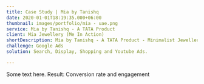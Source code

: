 ```yaml
---
title: Case Study | Mia by Tanishq
date: 2020-01-01T18:19:35.000+06:00
thumbnail: images/portfolio/mia - uae.png
service: Mia by Tanishq - A TATA Product
client: Mia Jewellery (Me In Action)
shortDescription: Mia by Tanishq - A TATA Product - Minimalist Jewellery
challenge: Google Ads
solution: Search, Display, Shopping and Youtube Ads.

---
```

Some text here.
Result:
Conversion rate and engagement
